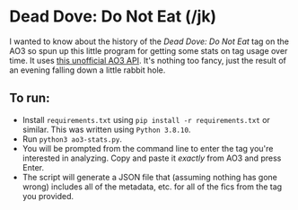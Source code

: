 # Dead Dove: Do Not Eat (/jk)

I wanted to know about the history of the _Dead Dove: Do Not Eat_ tag on the
AO3 so spun up this little program for getting some stats on tag usage over
time. It uses [this unofficial AO3 API](https://ao3-api.readthedocs.io/). It's
nothing too fancy, just the result of an evening falling down a little rabbit
hole.

## To run:

- Install `requirements.txt` using `pip install -r requirements.txt` or
  similar. This was written using `Python 3.8.10`.
- Run `python3 ao3-stats.py`.
- You will be prompted from the command line to enter the tag you're interested
  in analyzing. Copy and paste it _exactly_ from AO3 and press Enter.
- The script will generate a JSON file that (assuming nothing has gone wrong)
  includes all of the metadata, etc. for all of the fics from the tag you
  provided.
